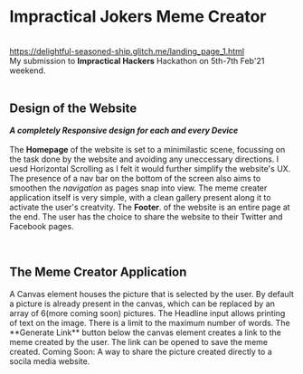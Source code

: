 <h1>Impractical Jokers Meme Creator</h1>
<br>
<a href="https://delightful-seasoned-ship.glitch.me/landing_page_1.html">https://delightful-seasoned-ship.glitch.me/landing_page_1.html</a>
<br>
My submission to <b>Impractical Hackers</b> Hackathon on 5th-7th Feb'21 weekend.
<br><br>
<h2>Design of the Website</h2>
<p>
  <b><i>A completely Responsive design for each and every Device</i></b><br><br>
  The <b>Homepage</b> of the website is set to a minimilastic scene, focussing on the task done by the website and avoiding any uneccessary directions. I uesd Horizontal Scrolling as I felt it would further simplify the website's UX. The presence of a nav bar on the bottom of the screen also aims to smoothen the <i>navigation</i> as pages snap into view. The meme creater application itself is very simple, with a clean gallery present along it to activate the user's creatvity. The <b>Footer</b>. of the website is an entire page at the end. The user has the choice to share the website to their Twitter and Facebook pages. 
</p>
<br>
<h2>The Meme Creator Application</h2>
<p>
  A Canvas element houses the picture that is selected by the user. By default a picture is already present in the canvas, which can be replaced by an array of 6(more coming soon) pictures. The Headline input allows printing of text on the image. There is a limit to the maximum number of words. The **Generate Link** button below the canvas element creates a link to the meme created by the user. The link can be opened to save the meme created. Coming Soon: A way to share the picture created directly to a socila media website.  
</p>
